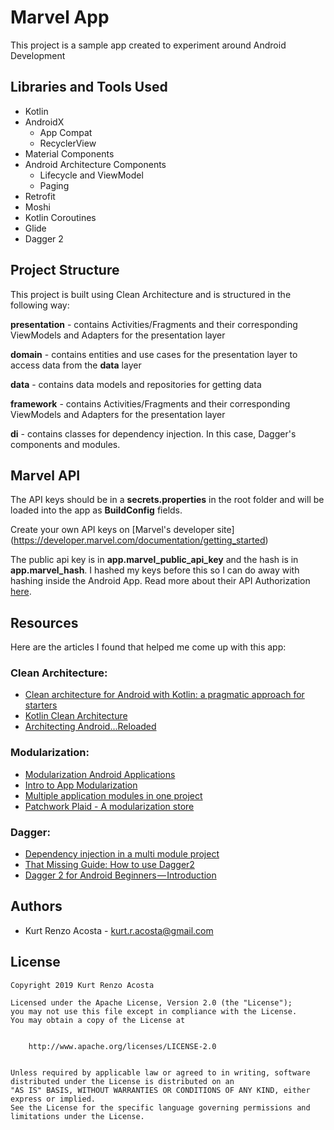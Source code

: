 # Marvel App

This project is a sample app created to experiment around Android Development

## Libraries and Tools Used

- Kotlin
- AndroidX
    - App Compat
    - RecyclerView
- Material Components
- Android Architecture Components
    - Lifecycle and ViewModel
    - Paging
- Retrofit
- Moshi
- Kotlin Coroutines
- Glide
- Dagger 2

## Project Structure

This project is built using Clean Architecture and is structured in the following way:

**presentation** - contains Activities/Fragments and their corresponding ViewModels and Adapters for the presentation layer

**domain** - contains entities and use cases for the presentation layer to access data from the **data** layer

**data** -  contains data models and repositories for getting data

**framework** - contains Activities/Fragments and their corresponding ViewModels and Adapters for the presentation layer

**di** - contains classes for dependency injection. In this case, Dagger's components and modules.


## Marvel API

The API keys should be in a **secrets.properties** in the root folder and will be loaded into the app as **BuildConfig** fields.

Create your own API keys on [Marvel's developer site] (https://developer.marvel.com/documentation/getting_started)

The public api key is in **app.marvel\_public\_api\_key** and the hash is in **app.marvel\_hash**. I hashed my keys before this so I can do away with hashing inside the Android App. Read more about their API Authorization [here](https://developer.marvel.com/documentation/authorization).

## Resources

Here are the articles I found that helped me come up with this app:

### Clean Architecture:
- [Clean architecture for Android with Kotlin: a pragmatic approach for starters](https://antonioleiva.com/clean-architecture-android)
- [Kotlin Clean Architecture](https://proandroiddev.com/kotlin-clean-architecture-1ad42fcd97fa)
- [Architecting Android...Reloaded](https://fernandocejas.com/2018/05/07/architecting-android-reloaded/)

### Modularization:
- [Modularization Android Applications](https://medium.com/google-developer-experts/modularizing-android-applications-9e2d18f244a0)
- [Intro to App Modularization](https://proandroiddev.com/intro-to-app-modularization-42411e4c421e)
- [Multiple application modules in one project](https://medium.com/mindorks/multiple-application-modules-in-one-android-project-36e86ceb8a9)
- [Patchwork Plaid - A modularization store](https://medium.com/androiddevelopers/a-patchwork-plaid-monolith-to-modularized-app-60235d9f212e)

### Dagger:
- [Dependency injection in a multi module project](https://medium.com/androiddevelopers/dependency-injection-in-a-multi-module-project-1a09511c14b7)
- [That Missing Guide: How to use Dagger2](https://medium.com/@Zhuinden/that-missing-guide-how-to-use-dagger2-ef116fbea97)
- [Dagger 2 for Android Beginners — Introduction](https://medium.com/@harivigneshjayapalan/dagger-2-for-android-beginners-introduction-be6580cb3edb)

## Authors

- Kurt Renzo Acosta - [kurt.r.acosta@gmail.com](mailto:kurt.r.acosta@gmail.com)

## License


    Copyright 2019 Kurt Renzo Acosta

    Licensed under the Apache License, Version 2.0 (the "License");
    you may not use this file except in compliance with the License.
    You may obtain a copy of the License at


        http://www.apache.org/licenses/LICENSE-2.0


    Unless required by applicable law or agreed to in writing, software
    distributed under the License is distributed on an 
    "AS IS" BASIS, WITHOUT WARRANTIES OR CONDITIONS OF ANY KIND, either express or implied. 
    See the License for the specific language governing permissions and
    limitations under the License.
